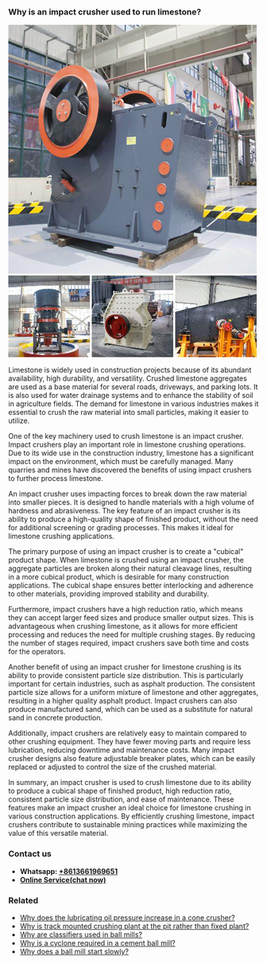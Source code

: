 <h3>Why is an impact crusher used to run limestone?</h3><img src='1701671423.jpg' alt=''><p>Limestone is widely used in construction projects because of its abundant availability, high durability, and versatility. Crushed limestone aggregates are used as a base material for several roads, driveways, and parking lots. It is also used for water drainage systems and to enhance the stability of soil in agriculture fields. The demand for limestone in various industries makes it essential to crush the raw material into small particles, making it easier to utilize.</p><p>One of the key machinery used to crush limestone is an impact crusher. Impact crushers play an important role in limestone crushing operations. Due to its wide use in the construction industry, limestone has a significant impact on the environment, which must be carefully managed. Many quarries and mines have discovered the benefits of using impact crushers to further process limestone.</p><p>An impact crusher uses impacting forces to break down the raw material into smaller pieces. It is designed to handle materials with a high volume of hardness and abrasiveness. The key feature of an impact crusher is its ability to produce a high-quality shape of finished product, without the need for additional screening or grading processes. This makes it ideal for limestone crushing applications.</p><p>The primary purpose of using an impact crusher is to create a "cubical" product shape. When limestone is crushed using an impact crusher, the aggregate particles are broken along their natural cleavage lines, resulting in a more cubical product, which is desirable for many construction applications. The cubical shape ensures better interlocking and adherence to other materials, providing improved stability and durability.</p><p>Furthermore, impact crushers have a high reduction ratio, which means they can accept larger feed sizes and produce smaller output sizes. This is advantageous when crushing limestone, as it allows for more efficient processing and reduces the need for multiple crushing stages. By reducing the number of stages required, impact crushers save both time and costs for the operators.</p><p>Another benefit of using an impact crusher for limestone crushing is its ability to provide consistent particle size distribution. This is particularly important for certain industries, such as asphalt production. The consistent particle size allows for a uniform mixture of limestone and other aggregates, resulting in a higher quality asphalt product. Impact crushers can also produce manufactured sand, which can be used as a substitute for natural sand in concrete production.</p><p>Additionally, impact crushers are relatively easy to maintain compared to other crushing equipment. They have fewer moving parts and require less lubrication, reducing downtime and maintenance costs. Many impact crusher designs also feature adjustable breaker plates, which can be easily replaced or adjusted to control the size of the crushed material.</p><p>In summary, an impact crusher is used to crush limestone due to its ability to produce a cubical shape of finished product, high reduction ratio, consistent particle size distribution, and ease of maintenance. These features make an impact crusher an ideal choice for limestone crushing in various construction applications. By efficiently crushing limestone, impact crushers contribute to sustainable mining practices while maximizing the value of this versatile material.</p><h3>Contact us</h3><ul><li><strong>Whatsapp:&nbsp;<a href="https://wa.me/8613661969651">+8613661969651</a></strong></li><li><a href="https://swt.shibang-china.com/?git&amp;zhl"><strong>Online Service(chat now)</strong></a></li></ul><h3>Related</h3><ul><li><a href='Why%20does%20the%20lubricating%20oil%20pressure%20increase%20in%20a%20cone%20crusher%3F.md'>Why does the lubricating oil pressure increase in a cone crusher?</a></li><li><a href='Why%20is%20track%20mounted%20crushing%20plant%20at%20the%20pit%20rather%20than%20fixed%20plant%3F.md'>Why is track mounted crushing plant at the pit rather than fixed plant?</a></li><li><a href='Why%20are%20classifiers%20used%20in%20ball%20mills%3F.md'>Why are classifiers used in ball mills?</a></li><li><a href='Why%20is%20a%20cyclone%20required%20in%20a%20cement%20ball%20mill%3F.md'>Why is a cyclone required in a cement ball mill?</a></li><li><a href='Why%20does%20a%20ball%20mill%20start%20slowly%3F.md'>Why does a ball mill start slowly?</a></li></ul>
